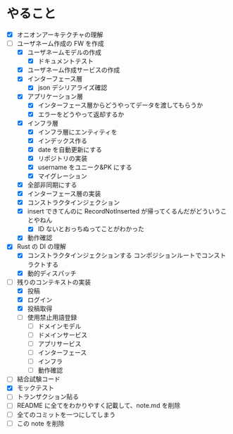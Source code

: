 # やること

- [x] オニオンアーキテクチャの理解
- [ ] ユーザネーム作成の FW を作成
  - [x] ユーザネームモデルの作成
    - [x] ドキュメントテスト
  - [x] ユーザネーム作成サービスの作成
  - [x] インターフェース層
    - [x] json デシリアライズ確認
  - [x] アプリケーション層
    - [x] インターフェース層からどうやってデータを渡してもらうか
    - [x] エラーをどうやって返却するか
  - [x] インフラ層
    - [x] インフラ層にエンティティを
    - [x] インデックス作る
    - [x] date を自動更新にする
    - [x] リポジトリの実装
    - [x] username をユニーク&PK にする
    - [x] マイグレーション
  - [x] 全部非同期にする
  - [x] インターフェース層の実装
  - [x] コンストラクタインジェクション
  - [x] insert できてんのに RecordNotInserted が帰ってくるんだがどういうことやねん
    - [x] ID ないとおっちぬってことがわかった
  - [x] 動作確認
- [x] Rust の DI の理解
  - [x] コンストラクタインジェクションする コンポジションルートでコンストラクトする
  - [x] 動的ディスパッチ
- [ ] 残りのコンテキストの実装
  - [x] 投稿
  - [x] ログイン
  - [x] 投稿取得
  - [ ] 使用禁止用語登録
    - [ ] ドメインモデル
    - [ ] ドメインサービス
    - [ ] アプリサービス
    - [ ] インターフェース
    - [ ] インフラ
    - [ ] 動作確認
- [ ] 結合試験コード
- [x] モックテスト
- [ ] トランザクション貼る
- [ ] README に全てをわかりやすく記載して、note.md を削除
- [ ] 全てのコミットを一つにしてしまう
- [ ] この note を削除
